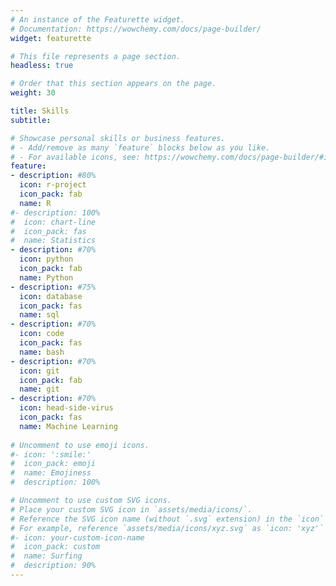 ```yaml
---
# An instance of the Featurette widget.
# Documentation: https://wowchemy.com/docs/page-builder/
widget: featurette

# This file represents a page section.
headless: true

# Order that this section appears on the page.
weight: 30

title: Skills
subtitle:

# Showcase personal skills or business features.
# - Add/remove as many `feature` blocks below as you like.
# - For available icons, see: https://wowchemy.com/docs/page-builder/#icons
feature:
- description: #80%
  icon: r-project
  icon_pack: fab
  name: R
#- description: 100%
#  icon: chart-line
#  icon_pack: fas
#  name: Statistics
- description: #70%
  icon: python 
  icon_pack: fab
  name: Python
- description: #75%
  icon: database
  icon_pack: fas
  name: sql
- description: #70%
  icon: code
  icon_pack: fas
  name: bash
- description: #70%
  icon: git
  icon_pack: fab
  name: git
- description: #70%
  icon: head-side-virus
  icon_pack: fas
  name: Machine Learning
  
# Uncomment to use emoji icons.
#- icon: ':smile:'
#  icon_pack: emoji
#  name: Emojiness
#  description: 100% 

# Uncomment to use custom SVG icons.
# Place your custom SVG icon in `assets/media/icons/`.
# Reference the SVG icon name (without `.svg` extension) in the `icon` field.
# For example, reference `assets/media/icons/xyz.svg` as `icon: 'xyz'`
#- icon: your-custom-icon-name
#  icon_pack: custom
#  name: Surfing
#  description: 90%
---
```

